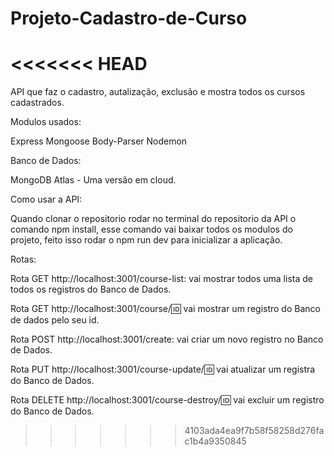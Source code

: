 # Projeto-Cadastro-de-Curso
<<<<<<< HEAD
=======

API que faz o cadastro, autalização, exclusão e mostra todos os cursos cadastrados.

Modulos usados:

Express
Mongoose
Body-Parser
Nodemon

Banco de Dados:

MongoDB Atlas - Uma versão em cloud.

Como usar a API:

Quando clonar o repositorio rodar no terminal do repositorio da API o comando npm install, esse comando vai baixar todos os modulos do projeto, feito isso rodar o npm run dev para inicializar a aplicação.

Rotas:

Rota GET http://localhost:3001/course-list: vai mostrar todos uma lista de todos os registros do Banco de Dados.

Rota GET http://localhost:3001/course/:id: vai mostrar um registro do Banco de dados pelo seu id.

Rota POST http://localhost:3001/create: vai criar um novo registro no Banco de Dados.

Rota PUT http://localhost:3001/course-update/:id: vai atualizar um registra do Banco de Dados.

Rota DELETE http://localhost:3001/course-destroy/:id: vai excluir um registro do Banco de Dados.
>>>>>>> 4103ada4ea9f7b58f58258d276fac1b4a9350845
